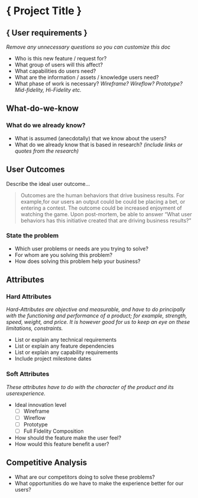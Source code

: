 # { Project Title }
## { User requirements }
_Remove any unnecessary questions so you can customize this doc_

- Who is this new feature / request for? 
- What group of users will this affect?
- What capabilities do users need?
- What are the information / assets / knowledge users need?
- What phase of work is necessary? _Wireframe? Wireflow? Prototype? Mid-fidelity, Hi-Fidelity etc._

## What-do-we-know

### What do we already know?
- What is assumed (anecdotally) that we know about the users? 
- What do we already know that is based in research? _(include links or quotes from the research)_

## User Outcomes
Describe the ideal user outcome...
>Outcomes are the human behaviors that drive business results. For example,for our users an output could be could be placing a bet, or entering a contest. The outcome could be increased enjoyment of watching the game. Upon post-mortem, be able to answer “What user behaviors has this initiative created that are driving business results?”

### State the problem
- Which user problems or needs are you trying to solve?
- For whom are you solving this problem?
- How does solving this problem help your business?

## Attributes
### Hard Attributes
_Hard-Attributes are objective and measurable, and have to do principally with the functioning and performance of a product; for example, strength, speed, weight, and price. It is however good for us to keep an eye on these limitations, constraints._
- List or explain any technical requirements
- List or explain any feature dependencies
- List or explain any capability requirements
- Include project milestone dates

### Soft Attributes
_These attributes have to do with the character of the product and its userexperience._

- Ideal innovation level
  - [ ] Wireframe
  - [ ] Wireflow
  - [ ] Prototype
  - [ ] Full Fidelity Composition 
- How should the feature make the user feel? 
- How would this feature benefit a user?

## Competitive Analysis
- What are our competitors doing to solve these problems? 
- What opportunities do we have to make the experience better for our users?
